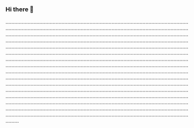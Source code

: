### Hi there 👋

.........................................................................................................................................................................................................................................................................................................................................................................................................................................................................................................................................................................................................................................................................................................................................................................................................................................................................................................................................................................................................................................................................................................................................................................................................................................................................................................................................................................................................................................................................................................................................................................................................................................................................................................................................................................................................................................................................................................................................................................................................................................................................